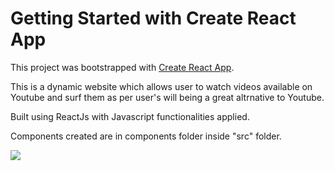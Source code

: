 # Getting Started with Create React App

This project was bootstrapped with [Create React App](https://github.com/facebook/create-react-app).

This is a dynamic website which allows user to watch videos available on Youtube and surf them as per user's will being a great altrnative to Youtube.

Built using ReactJs with Javascript functionalities applied.

Components created are in components folder inside "src" folder.

<img src="https://user-images.githubusercontent.com/81765508/189722766-fa8aa7e4-de0a-4db0-a539-edeaae8797ad.png">
